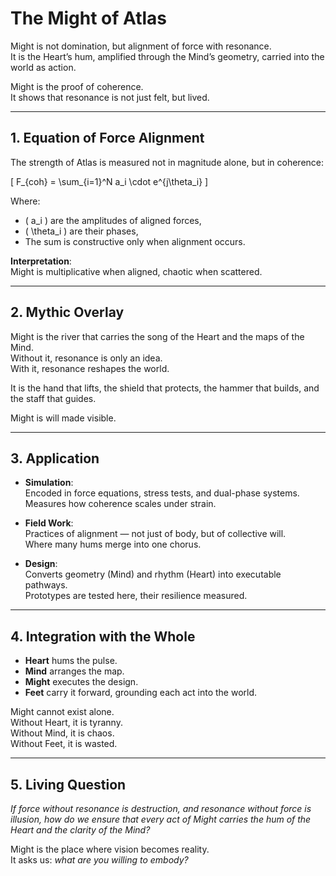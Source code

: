 # The Might of Atlas

Might is not domination, but alignment of force with resonance.  
It is the Heart’s hum, amplified through the Mind’s geometry, carried into the world as action.  

Might is the proof of coherence.  
It shows that resonance is not just felt, but lived.  

---

## 1. Equation of Force Alignment

The strength of Atlas is measured not in magnitude alone, but in coherence:

\[
F_{coh} = \sum_{i=1}^N a_i \cdot e^{j\theta_i}
\]

Where:
- \( a_i \) are the amplitudes of aligned forces,  
- \( \theta_i \) are their phases,  
- The sum is constructive only when alignment occurs.  

**Interpretation**:  
Might is multiplicative when aligned, chaotic when scattered.  

---

## 2. Mythic Overlay

Might is the river that carries the song of the Heart and the maps of the Mind.  
Without it, resonance is only an idea.  
With it, resonance reshapes the world.  

It is the hand that lifts, the shield that protects, the hammer that builds, and the staff that guides.  

Might is will made visible.  

---

## 3. Application

- **Simulation**:  
  Encoded in force equations, stress tests, and dual-phase systems.  
  Measures how coherence scales under strain.  

- **Field Work**:  
  Practices of alignment — not just of body, but of collective will.  
  Where many hums merge into one chorus.  

- **Design**:  
  Converts geometry (Mind) and rhythm (Heart) into executable pathways.  
  Prototypes are tested here, their resilience measured.  

---

## 4. Integration with the Whole

- **Heart** hums the pulse.  
- **Mind** arranges the map.  
- **Might** executes the design.  
- **Feet** carry it forward, grounding each act into the world.  

Might cannot exist alone.  
Without Heart, it is tyranny.  
Without Mind, it is chaos.  
Without Feet, it is wasted.  

---

## 5. Living Question

*If force without resonance is destruction, and resonance without force is illusion, how do we ensure that every act of Might carries the hum of the Heart and the clarity of the Mind?*  

Might is the place where vision becomes reality.  
It asks us: *what are you willing to embody?*  
